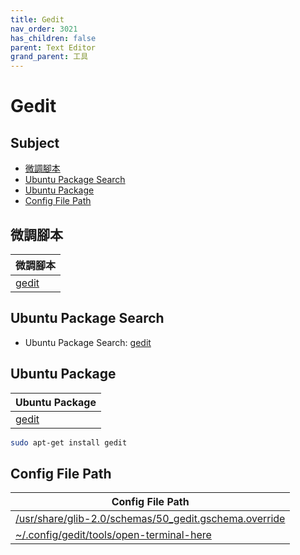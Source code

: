 ```yaml
---
title: Gedit
nav_order: 3021
has_children: false
parent: Text Editor
grand_parent: 工具
---
```



# Gedit


## Subject

* [微調腳本](#微調腳本)
* [Ubuntu Package Search](#ubuntu-package-search)
* [Ubuntu Package](#ubuntu-package)
* [Config File Path](#config-file-path)


## 微調腳本

| 微調腳本 |
| --- |
| [gedit](https://github.com/samwhelp/ubuntu-budgie-adjustment/tree/main/prototype/tool/gedit) |


## Ubuntu Package Search

* Ubuntu Package Search: [gedit](https://packages.ubuntu.com/search?keywords=gedit)


## Ubuntu Package

| Ubuntu Package |
| -------------- |
| [gedit](https://packages.ubuntu.com/noble/gedit) |

``` sh
sudo apt-get install gedit
```


## Config File Path

| Config File Path |
| ---------------- |
| [/usr/share/glib-2.0/schemas/50_gedit.gschema.override](https://github.com/samwhelp/ubuntu-budgie-adjustment/blob/main/prototype/main/tool-config/part/gedit/asset/overlay/usr/share/glib-2.0/schemas/50_gedit.gschema.override) |
| [~/.config/gedit/tools/open-terminal-here](https://github.com/samwhelp/ubuntu-budgie-adjustment/blob/main/prototype/main/tool-config/part/gedit/asset/overlay/etc/skel/.config/gedit/tools/open-terminal-here) |
